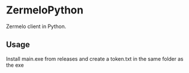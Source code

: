 # ZermeloPython
Zermelo client in Python.

## Usage

Install main.exe from releases and create a token.txt in the same folder as the exe
